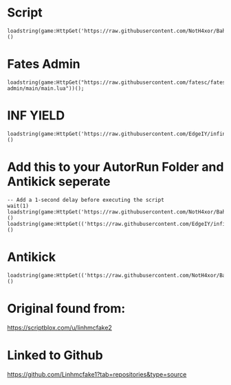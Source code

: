 # Script
```
loadstring(game:HttpGet('https://raw.githubusercontent.com/NotH4xor/Bahasf/refs/heads/main/Main'))()
```
# Fates Admin
```
loadstring(game:HttpGet("https://raw.githubusercontent.com/fatesc/fates-admin/main/main.lua"))();
```
# INF YIELD
```
loadstring(game:HttpGet('https://raw.githubusercontent.com/EdgeIY/infiniteyield/master/source'))()
```

# Add this to your AutorRun Folder and Antikick seperate
```
-- Add a 1-second delay before executing the script
wait(1)
loadstring(game:HttpGet('https://raw.githubusercontent.com/NotH4xor/Bahasf/refs/heads/main/Main'))()
loadstring(game:HttpGet(('https://raw.githubusercontent.com/EdgeIY/infiniteyield/master/source'),true))()
```
# Antikick
```
loadstring(game:HttpGet(('https://raw.githubusercontent.com/NotH4xor/Bahasf/refs/heads/main/AntiAdminKick'),true))()
```

# Original found from:
https://scriptblox.com/u/linhmcfake2


# Linked to Github
https://github.com/Linhmcfake1?tab=repositories&type=source


